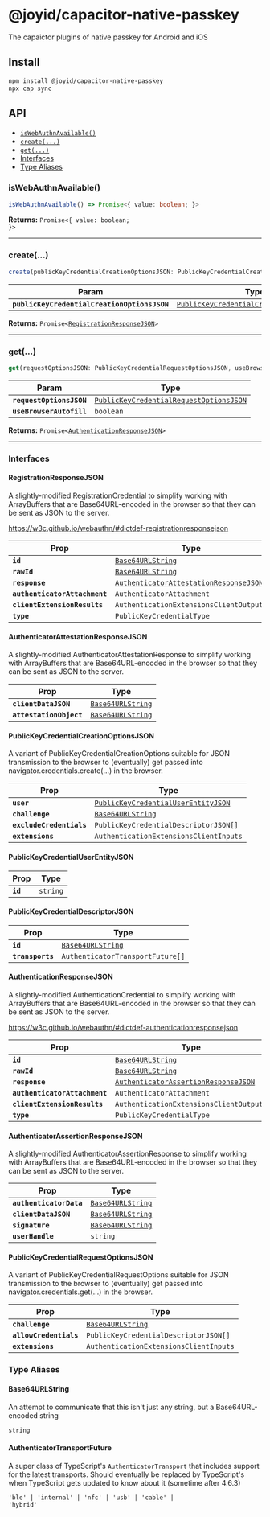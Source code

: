 # @joyid/capacitor-native-passkey

The capaictor plugins of native passkey for Android and iOS

## Install

```bash
npm install @joyid/capacitor-native-passkey
npx cap sync
```

## API

<docgen-index>

* [`isWebAuthnAvailable()`](#iswebauthnavailable)
* [`create(...)`](#create)
* [`get(...)`](#get)
* [Interfaces](#interfaces)
* [Type Aliases](#type-aliases)

</docgen-index>

<docgen-api>
<!--Update the source file JSDoc comments and rerun docgen to update the docs below-->

### isWebAuthnAvailable()

```typescript
isWebAuthnAvailable() => Promise<{ value: boolean; }>
```

**Returns:** <code>Promise&lt;{ value: boolean; }&gt;</code>

--------------------


### create(...)

```typescript
create(publicKeyCredentialCreationOptionsJSON: PublicKeyCredentialCreationOptionsJSON) => Promise<RegistrationResponseJSON>
```

| Param                                        | Type                                                                                                      |
| -------------------------------------------- | --------------------------------------------------------------------------------------------------------- |
| **`publicKeyCredentialCreationOptionsJSON`** | <code><a href="#publickeycredentialcreationoptionsjson">PublicKeyCredentialCreationOptionsJSON</a></code> |

**Returns:** <code>Promise&lt;<a href="#registrationresponsejson">RegistrationResponseJSON</a>&gt;</code>

--------------------


### get(...)

```typescript
get(requestOptionsJSON: PublicKeyCredentialRequestOptionsJSON, useBrowserAutofill?: boolean | undefined) => Promise<AuthenticationResponseJSON>
```

| Param                    | Type                                                                                                    |
| ------------------------ | ------------------------------------------------------------------------------------------------------- |
| **`requestOptionsJSON`** | <code><a href="#publickeycredentialrequestoptionsjson">PublicKeyCredentialRequestOptionsJSON</a></code> |
| **`useBrowserAutofill`** | <code>boolean</code>                                                                                    |

**Returns:** <code>Promise&lt;<a href="#authenticationresponsejson">AuthenticationResponseJSON</a>&gt;</code>

--------------------


### Interfaces


#### RegistrationResponseJSON

A slightly-modified RegistrationCredential to simplify working with ArrayBuffers that
are Base64URL-encoded in the browser so that they can be sent as JSON to the server.

https://w3c.github.io/webauthn/#dictdef-registrationresponsejson

| Prop                          | Type                                                                                                  |
| ----------------------------- | ----------------------------------------------------------------------------------------------------- |
| **`id`**                      | <code><a href="#base64urlstring">Base64URLString</a></code>                                           |
| **`rawId`**                   | <code><a href="#base64urlstring">Base64URLString</a></code>                                           |
| **`response`**                | <code><a href="#authenticatorattestationresponsejson">AuthenticatorAttestationResponseJSON</a></code> |
| **`authenticatorAttachment`** | <code>AuthenticatorAttachment</code>                                                                  |
| **`clientExtensionResults`**  | <code>AuthenticationExtensionsClientOutputs</code>                                                    |
| **`type`**                    | <code>PublicKeyCredentialType</code>                                                                  |


#### AuthenticatorAttestationResponseJSON

A slightly-modified AuthenticatorAttestationResponse to simplify working with ArrayBuffers that
are Base64URL-encoded in the browser so that they can be sent as JSON to the server.

| Prop                    | Type                                                        |
| ----------------------- | ----------------------------------------------------------- |
| **`clientDataJSON`**    | <code><a href="#base64urlstring">Base64URLString</a></code> |
| **`attestationObject`** | <code><a href="#base64urlstring">Base64URLString</a></code> |


#### PublicKeyCredentialCreationOptionsJSON

A variant of PublicKeyCredentialCreationOptions suitable for JSON transmission to the browser to
(eventually) get passed into navigator.credentials.create(...) in the browser.

| Prop                     | Type                                                                                            |
| ------------------------ | ----------------------------------------------------------------------------------------------- |
| **`user`**               | <code><a href="#publickeycredentialuserentityjson">PublicKeyCredentialUserEntityJSON</a></code> |
| **`challenge`**          | <code><a href="#base64urlstring">Base64URLString</a></code>                                     |
| **`excludeCredentials`** | <code>PublicKeyCredentialDescriptorJSON[]</code>                                                |
| **`extensions`**         | <code>AuthenticationExtensionsClientInputs</code>                                               |


#### PublicKeyCredentialUserEntityJSON

| Prop     | Type                |
| -------- | ------------------- |
| **`id`** | <code>string</code> |


#### PublicKeyCredentialDescriptorJSON

| Prop             | Type                                                        |
| ---------------- | ----------------------------------------------------------- |
| **`id`**         | <code><a href="#base64urlstring">Base64URLString</a></code> |
| **`transports`** | <code>AuthenticatorTransportFuture[]</code>                 |


#### AuthenticationResponseJSON

A slightly-modified AuthenticationCredential to simplify working with ArrayBuffers that
are Base64URL-encoded in the browser so that they can be sent as JSON to the server.

https://w3c.github.io/webauthn/#dictdef-authenticationresponsejson

| Prop                          | Type                                                                                              |
| ----------------------------- | ------------------------------------------------------------------------------------------------- |
| **`id`**                      | <code><a href="#base64urlstring">Base64URLString</a></code>                                       |
| **`rawId`**                   | <code><a href="#base64urlstring">Base64URLString</a></code>                                       |
| **`response`**                | <code><a href="#authenticatorassertionresponsejson">AuthenticatorAssertionResponseJSON</a></code> |
| **`authenticatorAttachment`** | <code>AuthenticatorAttachment</code>                                                              |
| **`clientExtensionResults`**  | <code>AuthenticationExtensionsClientOutputs</code>                                                |
| **`type`**                    | <code>PublicKeyCredentialType</code>                                                              |


#### AuthenticatorAssertionResponseJSON

A slightly-modified AuthenticatorAssertionResponse to simplify working with ArrayBuffers that
are Base64URL-encoded in the browser so that they can be sent as JSON to the server.

| Prop                    | Type                                                        |
| ----------------------- | ----------------------------------------------------------- |
| **`authenticatorData`** | <code><a href="#base64urlstring">Base64URLString</a></code> |
| **`clientDataJSON`**    | <code><a href="#base64urlstring">Base64URLString</a></code> |
| **`signature`**         | <code><a href="#base64urlstring">Base64URLString</a></code> |
| **`userHandle`**        | <code>string</code>                                         |


#### PublicKeyCredentialRequestOptionsJSON

A variant of PublicKeyCredentialRequestOptions suitable for JSON transmission to the browser to
(eventually) get passed into navigator.credentials.get(...) in the browser.

| Prop                   | Type                                                        |
| ---------------------- | ----------------------------------------------------------- |
| **`challenge`**        | <code><a href="#base64urlstring">Base64URLString</a></code> |
| **`allowCredentials`** | <code>PublicKeyCredentialDescriptorJSON[]</code>            |
| **`extensions`**       | <code>AuthenticationExtensionsClientInputs</code>           |


### Type Aliases


#### Base64URLString

An attempt to communicate that this isn't just any string, but a Base64URL-encoded string

<code>string</code>


#### AuthenticatorTransportFuture

A super class of TypeScript's `AuthenticatorTransport` that includes support for the latest
transports. Should eventually be replaced by TypeScript's when TypeScript gets updated to
know about it (sometime after 4.6.3)

<code>'ble' | 'internal' | 'nfc' | 'usb' | 'cable' | 'hybrid'</code>

</docgen-api>
